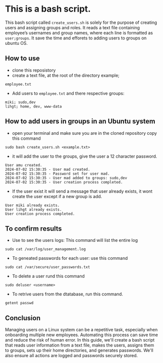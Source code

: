 # This is a bash script.
This bash script called ```create_users.sh``` is solely for the purpose of creating users and assigning groups and roles. It reads a text  file containing employee’s usernames and group names, where each line is formatted as ```user;groups```. It save the time and efforets to adding users to groups on ubuntu OS.

## How to use

- clone this reposistory
- create a text file, at the root of the directory example;
```
employee.txt
```
- Add users to ```employee.txt``` and there respective groups:
```
miki; sudo,dev
lihgt; home, dev, www-data
```
## How to add users in groups in an Ubuntu system
- open your terminal and make sure you are in the cloned repository
copy this command
```
sudo bash create_users.sh <example.txt>
```
- it will add the user to the groups, give the user a 12 character password.
```
User amu created.
2024-07-02 15:30:35 - User mad created.
2024-07-02 15:30:35 - Password set for user mad.
2024-07-02 15:30:35 - User mad added to groups: sudo,dev
2024-07-02 15:30:35 - User creation process completed.
```
- If the user exist it will send a message that user already exists, it wont create the user except if a new group is add.
```
User miki already exists.
User lihgt already exists.
User creation process completed.
```

## To confirm results
- Use to see the users logs: This command will list the entire log
```
sudo cat /var/log/user_management.log
```
- To geneated passwords for each user: use this command
```
sudo cat /var/secure/user_passwords.txt
```
- To delete a user rund this command
```
sudo deluser <username>
```
- To retrive users from the dtatabase, run this command.
```
getent passwd
```
## Conclusion 
Managing users on a Linux system can be a repetitive task, especially when onboarding multiple new employees. Automating this process can save time and reduce the risk of human error. In this guide, we'll create a bash script that reads user information from a text file, makes the users, assigns them to groups, sets up their home directories, and generates passwords. We'll also ensure all actions are logged and passwords securely stored.
